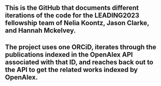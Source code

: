 ## This is the GitHub that documents different iterations of the code for the LEADING2023 fellowship team of Nelia Koontz, Jason Clarke, and Hannah Mckelvey.
## The project uses one ORCiD, iterates through the publications indexed in the OpenAlex API associated with that ID, and reaches back out to the API to get the related works indexed by OpenAlex.



